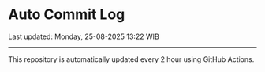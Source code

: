 # Auto Commit Log

Last updated: Monday, 25-08-2025 13:22 WIB

---

This repository is automatically updated every 2 hour using GitHub Actions.
